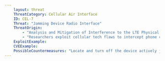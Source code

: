 ```yaml
---
    layout: threat
    ThreatCategory: Cellular Air Interface
    ID: CEL-7
    Threat: "Jamming Device Radio Interface"
    ThreatOrigin:
        - "Analysis and Mitigation of Interference to the LTE Physical Control Format Indicator Channel [^169]"
        - "Researchers exploit cellular tech flaws to intercept phone calls [^168]"
    ExploitExample:
    CVEExample:
    PossibleCountermeasures: "Locate and turn off the device actively jamming the vicinity"
---
```

